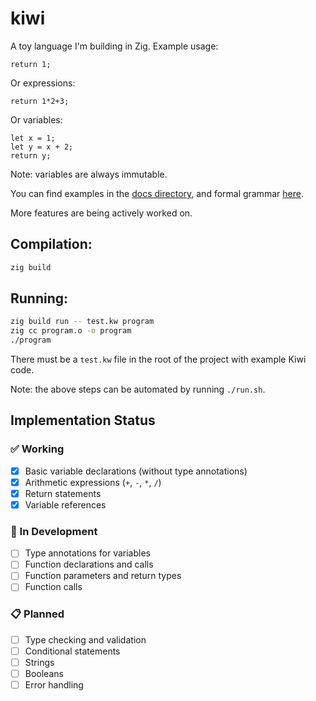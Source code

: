 # kiwi

A toy language I'm building in Zig. Example usage:

```
return 1;
```

Or expressions:

```
return 1*2+3;
```

Or variables:

```
let x = 1;
let y = x + 2;
return y;
```

Note: variables are always immutable.

You can find examples in the [docs directory](./docs/examples), and formal grammar [here](./docs/grammar.pdf).

More features are being actively worked on.

## Compilation:

```bash
zig build
```

## Running:

```bash
zig build run -- test.kw program
zig cc program.o -o program
./program
```

There must be a `test.kw` file in the root of the project with example Kiwi code.

Note: the above steps can be automated by running `./run.sh`.

## Implementation Status

### ✅ Working

- [x] Basic variable declarations (without type annotations)
- [x] Arithmetic expressions (`+`, `-`, `*`, `/`)
- [x] Return statements
- [x] Variable references

### 🔄 In Development

- [ ] Type annotations for variables
- [ ] Function declarations and calls
- [ ] Function parameters and return types
- [ ] Function calls

### 📋 Planned

- [ ] Type checking and validation
- [ ] Conditional statements
- [ ] Strings
- [ ] Booleans
- [ ] Error handling
